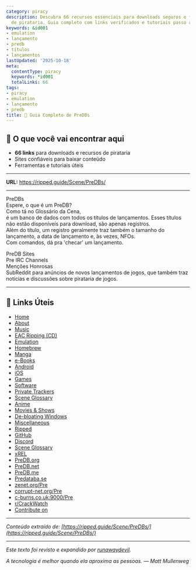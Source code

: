 ```yaml
---
category: piracy
description: Descubra 66 recursos essenciais para downloads seguros e ferramentas
  de pirataria. Guia completo com links verificados e tutoriais passo a passo.
keywords: &id001
- emulation
- lançamento
- predb
- títulos
- lançamentos
lastUpdated: '2025-10-18'
meta:
  contentType: piracy
  keywords: *id001
  totalLinks: 66
tags:
- piracy
- emulation
- lançamento
- predb
title: 📅 Guia Completo de PreDBs
---
```



## 🎯 O que você vai encontrar aqui

- **66 links** para downloads e recursos de pirataria
- Sites confiáveis para baixar conteúdo
- Ferramentas e tutoriais úteis

---

**URL:** https://ripped.guide/Scene/PreDBs/

---

PreDBs  
Espere, o que é um PreDB?  
Como tá no Glossário da Cena,  
é um banco de dados com todos os títulos de lançamentos. Esses títulos não estão disponíveis para download, são apenas registros.  
Além do título, um registro geralmente traz também o tamanho do lançamento, a data de lançamento e, às vezes, NFOs.  
Com comandos, dá pra 'checar' um lançamento.  

PreDB Sites  
Pre IRC Channels  
Menções Honrosas  
SubReddit para anúncios de novos lançamentos de jogos, que também traz notícias e discussões sobre pirataria de jogos.

---

## 🔗 Links Úteis

- [Home](https://ripped.guide/)
- [About](https://ripped.guide/About/)
- [Music](https://ripped.guide/Audio/Music/)
- [EAC Ripping (CD)](https://ripped.guide/Audio/Ripping/EAC/)
- [Emulation](https://ripped.guide/Consoles/Emulation/)
- [Homebrew](https://ripped.guide/Consoles/Homebrew/)
- [Manga](https://ripped.guide/Literature/Manga/)
- [e-Books](https://ripped.guide/Literature/e-Books/)
- [Android](https://ripped.guide/Mobile/Android/)
- [iOS](https://ripped.guide/Mobile/iOS/)
- [Games](https://ripped.guide/PC-Software/Games/)
- [Software](https://ripped.guide/PC-Software/Software/)
- [Private Trackers](https://ripped.guide/Scene/PTs/)
- [Scene Glossary](https://ripped.guide/Scene/Scene-Glossary/)
- [Anime](https://ripped.guide/TV/Anime/)
- [Movies & Shows](https://ripped.guide/TV/Shows/)
- [De-bloating Windows](https://ripped.guide/Utilities/Debloating/)
- [Miscellaneous](https://ripped.guide/Utilities/Misc/)
- [Ripped](https://ripped.guide/)
- [GitHub](https://github.com/rippedpiracy/docs)
- [Discord](https://discord.ripped.guide)
- [Scene Glossary](https://ripped.guide/Scene/Scene-Glossary)
- [xREL](https://www.xrel.to/releases.html)
- [PreDB.org](https://www.predb.org/)
- [PreDB.net](https://predb.net/)
- [PreDB.me](https://predb.me/)
- [Predataba.se](https://predataba.se)
- [zenet.org/Pre](irc://irc.zenet.org/Pre)
- [corrupt-net.org/Pre](irc://irc.corrupt-net.org/Pre)
- [c-burns.co.uk:9000/Pre](irc://irc.c-burns.co.uk:9000/Pre)
- [r/CrackWatch](https://reddit.com/r/crackwatch)
- [Contribute on](https://github.com/rippedpiracy/docs/blob/master/Scene/PreDBs.md)


---

*Conteúdo extraído de: [https://ripped.guide/Scene/PreDBs/](https://ripped.guide/Scene/PreDBs/)*

---

*Este texto foi revisto e expandido por [runawaydevil](https://pablo.space).*

*A tecnologia é melhor quando ela aproxima as pessoas. — Matt Mullenweg*